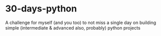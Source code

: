 # 30-days-python
A challenge for myself (and you too) to not miss a single day on building simple (intermediate &amp; advanced also, probably) python projects
